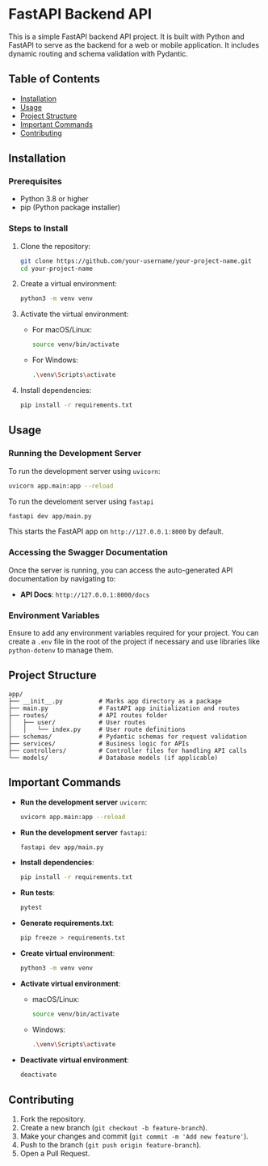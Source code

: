 
# FastAPI Backend API

This is a simple FastAPI backend API project. It is built with Python and FastAPI to serve as the backend for a web or mobile application. It includes dynamic routing and schema validation with Pydantic.

## Table of Contents

- [Installation](#installation)
- [Usage](#usage)
- [Project Structure](#project-structure)
- [Important Commands](#important-commands)
- [Contributing](#contributing)

## Installation

### Prerequisites

- Python 3.8 or higher
- pip (Python package installer)

### Steps to Install

1. Clone the repository:
   ```bash
   git clone https://github.com/your-username/your-project-name.git
   cd your-project-name
   ```


2. Create a virtual environment:

   ```bash
   python3 -m venv venv
   ```

3. Activate the virtual environment:

   - For macOS/Linux:
     ```bash
     source venv/bin/activate
     ```
   - For Windows:
     ```bash
     .\venv\Scripts\activate
     ```

4. Install dependencies:
   ```bash
   pip install -r requirements.txt
   ```

## Usage

### Running the Development Server

To run the development server using `uvicorn`:

```bash
uvicorn app.main:app --reload
```

To run the develoment server using `fastapi`

```bash
fastapi dev app/main.py
```

This starts the FastAPI app on `http://127.0.0.1:8000` by default.

### Accessing the Swagger Documentation

Once the server is running, you can access the auto-generated API documentation by navigating to:

- **API Docs**: `http://127.0.0.1:8000/docs`

### Environment Variables

Ensure to add any environment variables required for your project. You can create a `.env` file in the root of the project if necessary and use libraries like `python-dotenv` to manage them.

## Project Structure

```
app/
├── __init__.py          # Marks app directory as a package
├── main.py              # FastAPI app initialization and routes
├── routes/              # API routes folder
│   ├── user/            # User routes
│   │   └── index.py     # User route definitions
├── schemas/             # Pydantic schemas for request validation
├── services/            # Business logic for APIs
├── controllers/         # Controller files for handling API calls
└── models/              # Database models (if applicable)
```

## Important Commands

- **Run the development server** `uvicorn`:

  ```bash
  uvicorn app.main:app --reload
  ```

- **Run the development server** `fastapi`:

  ```bash
  fastapi dev app/main.py
  ```

- **Install dependencies**:

  ```bash
  pip install -r requirements.txt
  ```

- **Run tests**:

  ```bash
  pytest
  ```

- **Generate requirements.txt**:

  ```bash
  pip freeze > requirements.txt
  ```

- **Create virtual environment**:

  ```bash
  python3 -m venv venv
  ```

- **Activate virtual environment**:

  - macOS/Linux:
    ```bash
    source venv/bin/activate
    ```
  - Windows:
    ```bash
    .\venv\Scripts\activate
    ```

- **Deactivate virtual environment**:
  ```bash
  deactivate
  ```

## Contributing

1. Fork the repository.
2. Create a new branch (`git checkout -b feature-branch`).
3. Make your changes and commit (`git commit -m 'Add new feature'`).
4. Push to the branch (`git push origin feature-branch`).
5. Open a Pull Request.
